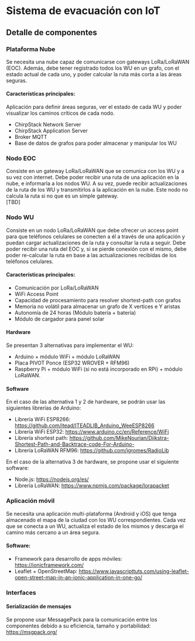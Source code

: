 # Sistema de evacuación con IoT

## Detalle de componentes

### Plataforma Nube

Se necesita una nube capaz de comunicarse con gateways LoRa/LoRaWAN (EOC).  Además, debe tener registrado todos los WU en un grafo, con el estado actual de cada uno, y poder calcular la ruta más corta a las áreas seguras.   

#### Características principales:

Aplicación para definir áreas seguras, ver el estado de cada WU y poder visualizar los caminos críticos de cada nodo.  
  - ChirpStack Network Server  
  - ChirpStack Application Server  
  - Broker MQTT  
  - Base de datos de grafos para poder almacenar y manipular los WU  

### Nodo EOC
Consiste en un gateway LoRa/LoRaWAN que se comunica con los WU y a su vez con internet. Debe poder recibir una ruta de una aplicación en la nube, e informarla a los nodos WU. A su vez, puede recibir actualizaciones de la ruta de los WU y transmitirlos a la aplicación en la nube. Este nodo no calcula la ruta si no que es un simple gateway.  
[TBD]  

### Nodo WU
Consiste en un nodo LoRa/LoRaWAN que debe ofrecer un access point para que teléfonos celulares se conecten a él a través de una aplicación y puedan cargar actualizaciones de la ruta y consultar la ruta a seguir. Debe poder recibir una ruta del EOC y, si se pierde conexión con el mismo, debe poder re-calcular la ruta en base a las actualizaciones recibidas de los teléfonos celulares.  

#### Características principales:
  - Comunicación por LoRa/LoRaWAN  
  - WiFi Access Point  
  - Capacidad de procesamiento para resolver shortest-path con grafos  
  - Memoria no volátil para almacenar un grafo de X vertices e Y aristas  
  - Autonomía de 24 horas (Módulo batería + batería)  
  - Módulo de cargador para panel solar  

#### Hardware
Se presentan 3 alternativas para implementar el WU:  
  - Arduino + módulo WiFi + módulo LoRaWAN  
  - Placa PIVOT Ponce (ESP32 WROVER + RFM96)  
  - Raspberry Pi + módulo WiFi (si no está incorporado en RPi) + módulo LoRaWAN.  

#### Software

En el caso de las alternativa 1 y 2 de hardware, se podrán usar las siguientes librerías de Arduino:  
  - Librería WiFi ESP8266: https://github.com/itead/ITEADLIB_Arduino_WeeESP8266  
  - Librería WiFi ESP32: https://www.arduino.cc/en/Reference/WiFi   
  - Librería shortest path: https://github.com/MikeNourian/Dijkstra-Shortest-Path-and-Backtrace-code-For-Arduino-
  - Librería LoRaWAN RFM96: https://github.com/jgromes/RadioLib  

En el caso de la alternativa 3 de hardware, se propone usar el siguiente software:  
  - Node.js: https://nodejs.org/es/  
  - Librería LoRaWAN: https://www.npmjs.com/package/lorapacket  

### Aplicación móvil

Se necesita una aplicación multi-plataforma (Android y iOS) que tenga almacenado el mapa de la ciudad con los WU correspondientes. Cada vez que se conecta a un WU, actualiza el estado de los mismos y descarga el camino más cercano a un área segura.  

#### Software:
  - Framework para desarrollo de apps móviles: https://ionicframework.com/  
  - Leaflet + OpenStreetMap: https://www.javascripttuts.com/using-leaflet-open-street-map-in-an-ionic-application-in-one-go/  

### Interfaces

#### Serialización de mensajes

Se propone usar MessagePack para la comunicación entre los componentes debido a su eficiencia, tamaño y portabilidad: https://msgpack.org/  